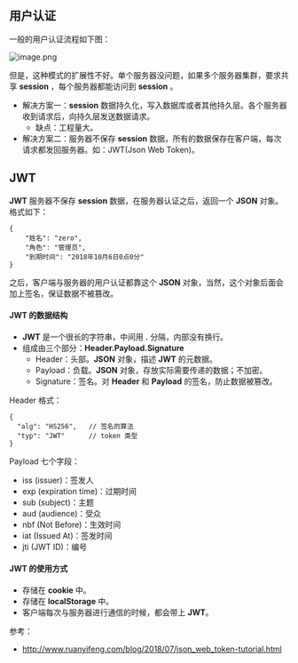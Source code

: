## 用户认证

一般的用户认证流程如下图：

![image.png](http://upload-images.jianshu.io/upload_images/659084-bdfa6d0008a02e53.png?imageMogr2/auto-orient/strip%7CimageView2/2/w/800)

但是，这种模式的扩展性不好。单个服务器没问题，如果多个服务器集群，要求共享 **session** ，每个服务器都能访问到 **session** 。

- 解决方案一：**session** 数据持久化，写入数据库或者其他持久层。各个服务器收到请求后，向持久层发送数据请求。
  - 缺点：工程量大。
- 解决方案二：服务器不保存 **session** 数据，所有的数据保存在客户端，每次请求都发回服务器。如：JWT(Json Web Token)。

## JWT

**JWT** 服务器不保存 **session** 数据，在服务器认证之后，返回一个 **JSON** 对象。格式如下：

```
{
    "姓名": "zero",
    "角色": "管理员",
    "到期时间": "2018年10月6日0点0分"
}
```

之后，客户端与服务器的用户认证都靠这个 **JSON** 对象，当然，这个对象后面会加上签名，保证数据不被篡改。

#### JWT 的数据结构

- **JWT** 是一个很长的字符串，中间用 **\.** 分隔，内部没有换行。
- 组成由三个部分：**Header.Payload.Signature**
  - Header：头部。**JSON** 对象，描述 **JWT** 的元数据。
  - Payload：负载。**JSON** 对象，存放实际需要传递的数据；不加密。
  - Signature：签名。对 **Header** 和 **Payload** 的签名，防止数据被篡改。

Header 格式：

```
{
  "alg": "HS256",   // 签名的算法
  "typ": "JWT"      // token 类型
}
```

Payload 七个字段：

- iss (issuer)：签发人
- exp (expiration time)：过期时间
- sub (subject)：主题
- aud (audience)：受众
- nbf (Not Before)：生效时间
- iat (Issued At)：签发时间
- jti (JWT ID)：编号

#### JWT 的使用方式

- 存储在 **cookie** 中。
- 存储在 **localStorage** 中。
- 客户端每次与服务器进行通信的时候，都会带上 **JWT**。

参考：

- http://www.ruanyifeng.com/blog/2018/07/json_web_token-tutorial.html

